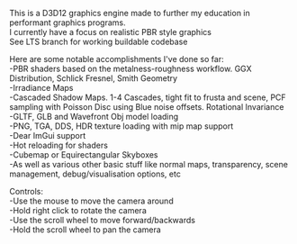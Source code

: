 This is a D3D12 graphics engine made to further my education in performant graphics programs.  
I currently have a focus on realistic PBR style graphics  
See LTS branch for working buildable codebase  

Here are some notable accomplishments I've done so far:  
  -PBR shaders based on the metalness-roughness workflow. GGX Distribution, Schlick Fresnel, Smith Geometry  
  -Irradiance Maps  
  -Cascaded Shadow Maps. 1-4 Cascades, tight fit to frusta and scene, PCF sampling with Poisson Disc using Blue noise offsets. Rotational Invariance  
  -GLTF, GLB and Wavefront Obj model loading  
  -PNG, TGA, DDS, HDR texture loading with mip map support  
  -Dear ImGui support  
  -Hot reloading for shaders  
  -Cubemap or Equirectangular Skyboxes  
  -As well as various other basic stuff like normal maps, transparency, scene management, debug/visualisation options, etc  

Controls:  
  -Use the mouse to move the camera around  
  -Hold right click to rotate the camera  
  -Use the scroll wheel to move forward/backwards  
  -Hold the scroll wheel to pan the camera  
